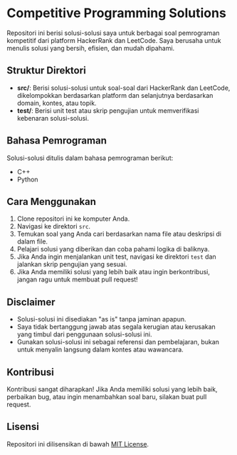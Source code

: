 # Competitive Programming Solutions

Repositori ini berisi solusi-solusi saya untuk berbagai soal pemrograman kompetitif dari platform HackerRank dan LeetCode. Saya berusaha untuk menulis solusi yang bersih, efisien, dan mudah dipahami.

## Struktur Direktori

* **src/**: Berisi solusi-solusi untuk soal-soal dari HackerRank dan LeetCode, dikelompokkan berdasarkan platform dan selanjutnya berdasarkan domain, kontes, atau topik.
* **test/**: Berisi unit test atau skrip pengujian untuk memverifikasi kebenaran solusi-solusi.

## Bahasa Pemrograman

Solusi-solusi ditulis dalam bahasa pemrograman berikut:

* C++
* Python

## Cara Menggunakan

1. Clone repositori ini ke komputer Anda.
2. Navigasi ke direktori `src`.
3. Temukan soal yang Anda cari berdasarkan nama file atau deskripsi di dalam file.
4. Pelajari solusi yang diberikan dan coba pahami logika di baliknya.
5. Jika Anda ingin menjalankan unit test, navigasi ke direktori `test` dan jalankan skrip pengujian yang sesuai.
6. Jika Anda memiliki solusi yang lebih baik atau ingin berkontribusi, jangan ragu untuk membuat pull request!

## Disclaimer

* Solusi-solusi ini disediakan "as is" tanpa jaminan apapun.
* Saya tidak bertanggung jawab atas segala kerugian atau kerusakan yang timbul dari penggunaan solusi-solusi ini.
* Gunakan solusi-solusi ini sebagai referensi dan pembelajaran, bukan untuk menyalin langsung dalam kontes atau wawancara.

## Kontribusi

Kontribusi sangat diharapkan! Jika Anda memiliki solusi yang lebih baik, perbaikan bug, atau ingin menambahkan soal baru, silakan buat pull request.

## Lisensi

Repositori ini dilisensikan di bawah [MIT License](LICENSE).

